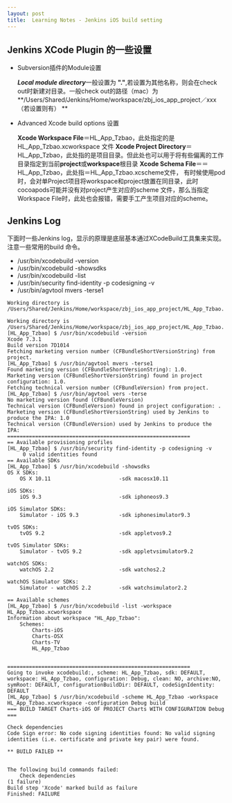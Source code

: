 ```yaml
---
layout: post
title:  Learning Notes - Jenkins iOS build setting 
---
```


## Jenkins XCode Plugin 的一些设置

- Subversion插件的Module设置
	
	***Local module directory***一般设置为 **"."**,若设置为其他名称，则会在check out时新建对目录。一般check out的路径（mac）为**/Users/Shared/Jenkins/Home/workspace/zbj_ios_app_project／xxx（若设置则有）	**	
	
- Advanced Xcode build options 设置

	**Xcode Workspace File**＝HL_App_Tzbao，此处指定的是HL_App_Tzbao.xcworkspace 文件
	**Xcode Project Directory**＝HL_App_Tzbao，此处指的是项目目录。但此处也可以用于将有些偏离的工作目录指定到当前**project**或**workspace**根目录
	**Xcode Schema File**＝＝HL_App_Tzbao，此处指＝HL_App_Tzbao.xcscheme文件， 有时候使用pod时，会对单Project项目将workspace和project放置在同目录，此时cocoapods可能并没有对project产生对应的scheme 文件，那么当指定Workspace File时，此处也会报错，需要手工产生项目对应的scheme。
	
## Jenkins Log
下面时一些Jenkins log，显示的原理是底层基本通过XCodeBuild工具集来实现。注意一些常用的build 命令。
- /usr/bin/xcodebuild -version
- /usr/bin/xcodebuild -showsdks
- /usr/bin/xcodebuild -list
- /usr/bin/security find-identity -p codesigning -v
- /usr/bin/agvtool mvers -terse1

```
Working directory is /Users/Shared/Jenkins/Home/workspace/zbj_ios_app_project/HL_App_Tzbao.

Working directory is /Users/Shared/Jenkins/Home/workspace/zbj_ios_app_project/HL_App_Tzbao.
[HL_App_Tzbao] $ /usr/bin/xcodebuild -version
Xcode 7.3.1
Build version 7D1014
Fetching marketing version number (CFBundleShortVersionString) from project.
[HL_App_Tzbao] $ /usr/bin/agvtool mvers -terse1
Found marketing version (CFBundleShortVersionString): 1.0.
Marketing version (CFBundleShortVersionString) found in project configuration: 1.0.
Fetching technical version number (CFBundleVersion) from project.
[HL_App_Tzbao] $ /usr/bin/agvtool vers -terse
No marketing version found (CFBundleVersion)
Technical version (CFBundleVersion) found in project configuration: .
Marketing version (CFBundleShortVersionString) used by Jenkins to produce the IPA: 1.0
Technical version (CFBundleVersion) used by Jenkins to produce the IPA: 
===========================================================
== Available provisioning profiles
[HL_App_Tzbao] $ /usr/bin/security find-identity -p codesigning -v
     0 valid identities found
== Available SDKs
[HL_App_Tzbao] $ /usr/bin/xcodebuild -showsdks
OS X SDKs:
	OS X 10.11                    	-sdk macosx10.11

iOS SDKs:
	iOS 9.3                       	-sdk iphoneos9.3

iOS Simulator SDKs:
	Simulator - iOS 9.3           	-sdk iphonesimulator9.3

tvOS SDKs:
	tvOS 9.2                      	-sdk appletvos9.2

tvOS Simulator SDKs:
	Simulator - tvOS 9.2          	-sdk appletvsimulator9.2

watchOS SDKs:
	watchOS 2.2                   	-sdk watchos2.2

watchOS Simulator SDKs:
	Simulator - watchOS 2.2       	-sdk watchsimulator2.2

== Available schemes
[HL_App_Tzbao] $ /usr/bin/xcodebuild -list -workspace HL_App_Tzbao.xcworkspace
Information about workspace "HL_App_Tzbao":
    Schemes:
        Charts-iOS
        Charts-OSX
        Charts-TV
        HL_App_Tzbao


===========================================================
Going to invoke xcodebuild:, scheme: HL_App_Tzbao, sdk: DEFAULT, workspace: HL_App_Tzbao, configuration: Debug, clean: NO, archive:NO, symRoot: DEFAULT, configurationBuildDir: DEFAULT, codeSignIdentity: DEFAULT
[HL_App_Tzbao] $ /usr/bin/xcodebuild -scheme HL_App_Tzbao -workspace HL_App_Tzbao.xcworkspace -configuration Debug build
=== BUILD TARGET Charts-iOS OF PROJECT Charts WITH CONFIGURATION Debug ===

Check dependencies
Code Sign error: No code signing identities found: No valid signing identities (i.e. certificate and private key pair) were found.

** BUILD FAILED **


The following build commands failed:
	Check dependencies
(1 failure)
Build step 'Xcode' marked build as failure
Finished: FAILURE	
```
	

